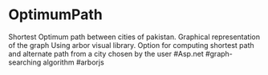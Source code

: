 # OptimumPath
Shortest Optimum path between cities of pakistan. 
Graphical representation of the graph Using arbor visual library.
Option for computing shortest path and alternate path from a city chosen by the user
#Asp.net  #graph-searching algorithm #arborjs

